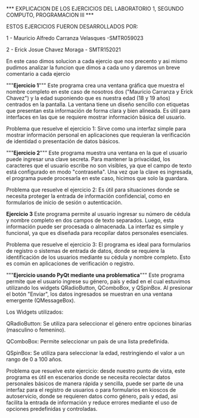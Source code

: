 *** EXPLICACION DE LOS EJERCICIOS DEL LABORATORIO 1, SEGUNDO COMPUTO, PROGRAMACION III ***

ESTOS EJERCICIOS FUERON DESARROLLADOS POR:

1 - Mauricio Alfredo Carranza Velasques -SMTR059023

2 - Erick Josue Chavez Moraga - SMTR152021

En este caso dimos solucion a cada ejercio que nos precento y asi mismo pudimos analizar la funcion que dimos a cada uno y daremos un breve comentario a cada ejercio

"""**Ejercicio 1**"""  Este programa crea una ventana gráfica que muestra el nombre completo en este caso de nosotros dos ("Mauricio Carranza y Erick Chavez") y la edad suponiendo que es nuestra edad (18 y 19 años) centrados en la pantalla. La ventana tiene un diseño sencillo con etiquetas que presentan esta información de forma clara y bien alineada. Es útil para interfaces en las que se requiere mostrar información básica del usuario.

Problema que resuelve el ejercicio 1:
Sirve como una interfaz simple para mostrar información personal en aplicaciones que requieran la verificación de identidad o presentación de datos básicos.

"""**Ejercicio 2**"""  Este programa muestra una ventana en la que el usuario puede ingresar una clave secreta. Para mantener la privacidad, los caracteres que el usuario escribe no son visibles, ya que el campo de texto está configurado en modo "contraseña". Una vez que la clave es ingresada, el programa puede procesarla en este caso, hicimos que solo la guardara.

Problema que resuelve el ejercicio 2:
Es útil para situaciones donde se necesita proteger la entrada de información confidencial, como en formularios de inicio de sesión o autenticación.

**Ejercicio 3**  Este programa permite al usuario ingresar su número de cédula y nombre completo en dos campos de texto separados. Luego, esta información puede ser procesada o almacenada. La interfaz es simple y funcional, ya que es diseñada para recopilar datos personales esenciales.

Problema que resuelve el ejercicio 3:
El programa es ideal para formularios de registro o sistemas de entrada de datos, donde se requiere la identificación de los usuarios mediante su cédula y nombre completo. Esto es común en aplicaciones de verificación o registro.



"""**Ejercicio usando PyQt mediante una problematica**""" Este programa permite que el usuario ingrese su género, país y edad en el cual estuvimos utilizando los widgets QRadioButton, QComboBox, y QSpinBox. Al presionar el botón "Enviar", los datos ingresados se muestran en una ventana emergente (QMessageBox).

Los Widgets utilizados:

QRadioButton: Se utiliza para seleccionar el género entre opciones binarias (masculino o femenino).

QComboBox: Permite seleccionar un país de una lista predefinida.

QSpinBox: Se utiliza para seleccionar la edad, restringiendo el valor a un rango de 0 a 100 años.

Problema que resuelve este ejercicio: desde nuestro punto de vista, este programa es útil en escenarios donde se necesita recolectar datos personales básicos de manera rápida y sencilla, puede ser parte de una interfaz para el registro de usuarios o para formularios en kioscos de autoservicio, donde se requieren datos como género, país y edad, asi facilita la entrada de información y reduce errores mediante el uso de opciones predefinidas y controladas.
